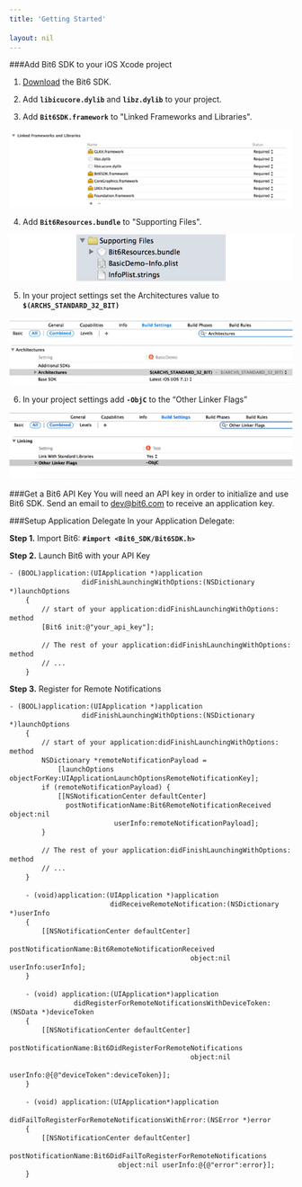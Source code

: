 ```yaml
---
title: 'Getting Started'

layout: nil
---
```

###Add Bit6 SDK to your iOS Xcode project

1. [Download](https://github.com/bit6/bit6-ios-sdk/) the Bit6 SDK.

2. Add <b>`libicucore.dylib`</b> and <b>`libz.dylib`</b> to your project.

3. Add <b>`Bit6SDK.framework`</b> to "Linked Frameworks and Libraries".
<img style="max-width:100%" src="images/frameworks.png"/>

4. Add <b>`Bit6Resources.bundle`</b> to "Supporting Files".
<img style="max-width:100%" src="images/resources.png"/>

5. In your project settings set the Architectures value to <b>`$(ARCHS_STANDARD_32_BIT)`</b>
<img style="max-width:100%" src="images/architectures.png"/>

6. In your project settings add <b>`-ObjC`</b> to the “Other Linker Flags”
<img style="max-width:100%" src="images/other_linker_flags.png"/>

###Get a Bit6 API Key
You will need an API key in order to initialize and use Bit6 SDK. Send an email to dev@bit6.com to receive an application key.

###Setup Application Delegate
In your Application Delegate:

__Step 1.__ Import Bit6: <b>`#import <Bit6_SDK/Bit6SDK.h>`</b>

__Step 2.__ Launch Bit6 with your API Key

```objc
- (BOOL)application:(UIApplication *)application 
                  didFinishLaunchingWithOptions:(NSDictionary *)launchOptions
    {
        // start of your application:didFinishLaunchingWithOptions: method
        [Bit6 init:@"your_api_key"];
    
        // The rest of your application:didFinishLaunchingWithOptions: method
        // ...
    }
```

__Step 3.__ Register for Remote Notifications  

```objc
- (BOOL)application:(UIApplication *)application 
                  didFinishLaunchingWithOptions:(NSDictionary *)launchOptions
    {
        // start of your application:didFinishLaunchingWithOptions: method
        NSDictionary *remoteNotificationPayload = 
            [launchOptions objectForKey:UIApplicationLaunchOptionsRemoteNotificationKey];
        if (remoteNotificationPayload) {
            [[NSNotificationCenter defaultCenter] 
              postNotificationName:Bit6RemoteNotificationReceived object:nil 
                          userInfo:remoteNotificationPayload];
        }

        // The rest of your application:didFinishLaunchingWithOptions: method
        // ...
    }

    - (void)application:(UIApplication *)application 
                         didReceiveRemoteNotification:(NSDictionary *)userInfo 
    {
        [[NSNotificationCenter defaultCenter] 
                               postNotificationName:Bit6RemoteNotificationReceived 
                                             object:nil userInfo:userInfo];
    }

    - (void) application:(UIApplication*)application 
                didRegisterForRemoteNotificationsWithDeviceToken:(NSData *)deviceToken
    {
        [[NSNotificationCenter defaultCenter] 
                               postNotificationName:Bit6DidRegisterForRemoteNotifications 
                                             object:nil 
                                           userInfo:@{@"deviceToken":deviceToken}];
    }

    - (void) application:(UIApplication*)application 
                          didFailToRegisterForRemoteNotificationsWithError:(NSError *)error
    {
        [[NSNotificationCenter defaultCenter] 
             postNotificationName:Bit6DidFailToRegisterForRemoteNotifications 
                           object:nil userInfo:@{@"error":error}];
    }
```
